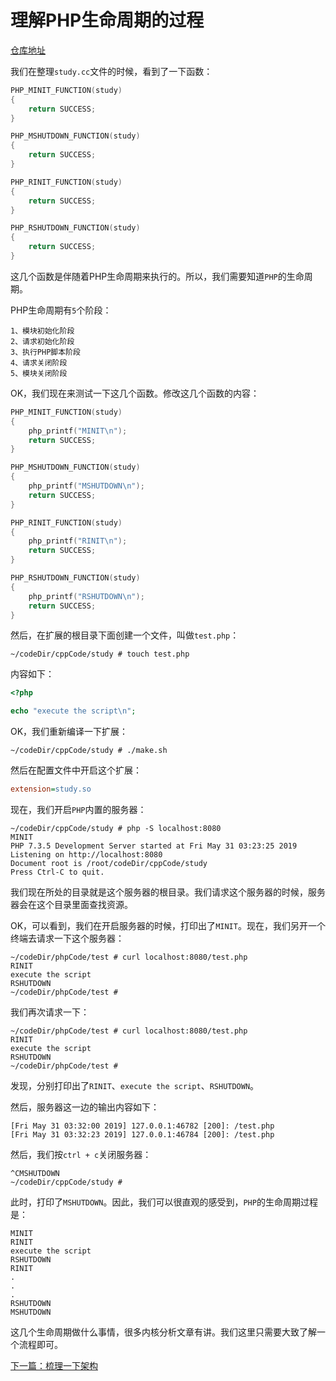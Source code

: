 # 理解PHP生命周期的过程

[仓库地址](https://github.com/php-extension-research/study)

我们在整理`study.cc`文件的时候，看到了一下函数：

```c++
PHP_MINIT_FUNCTION(study)
{
	return SUCCESS;
}

PHP_MSHUTDOWN_FUNCTION(study)
{
	return SUCCESS;
}

PHP_RINIT_FUNCTION(study)
{
	return SUCCESS;
}

PHP_RSHUTDOWN_FUNCTION(study)
{
	return SUCCESS;
}
```

这几个函数是伴随着PHP生命周期来执行的。所以，我们需要知道`PHP`的生命周期。

PHP生命周期有`5`个阶段：

```
1、模块初始化阶段
2、请求初始化阶段
3、执行PHP脚本阶段
4、请求关闭阶段
5、模块关闭阶段
```

OK，我们现在来测试一下这几个函数。修改这几个函数的内容：

```c++
PHP_MINIT_FUNCTION(study)
{
	php_printf("MINIT\n");
	return SUCCESS;
}

PHP_MSHUTDOWN_FUNCTION(study)
{
	php_printf("MSHUTDOWN\n");
	return SUCCESS;
}

PHP_RINIT_FUNCTION(study)
{
	php_printf("RINIT\n");
	return SUCCESS;
}

PHP_RSHUTDOWN_FUNCTION(study)
{
	php_printf("RSHUTDOWN\n");
	return SUCCESS;
}
```

然后，在扩展的根目录下面创建一个文件，叫做`test.php`：

```shell
~/codeDir/cppCode/study # touch test.php
```

内容如下：

```php
<?php

echo "execute the script\n";
```

OK，我们重新编译一下扩展：

```shell
~/codeDir/cppCode/study # ./make.sh 
```

然后在配置文件中开启这个扩展：

```ini
extension=study.so
```

现在，我们开启`PHP`内置的服务器：

```shell
~/codeDir/cppCode/study # php -S localhost:8080
MINIT
PHP 7.3.5 Development Server started at Fri May 31 03:23:25 2019
Listening on http://localhost:8080
Document root is /root/codeDir/cppCode/study
Press Ctrl-C to quit.

```

我们现在所处的目录就是这个服务器的根目录。我们请求这个服务器的时候，服务器会在这个目录里面查找资源。

OK，可以看到，我们在开启服务器的时候，打印出了`MINIT`。现在，我们另开一个终端去请求一下这个服务器：

```shell
~/codeDir/phpCode/test # curl localhost:8080/test.php
RINIT
execute the script
RSHUTDOWN
~/codeDir/phpCode/test # 
```

我们再次请求一下：

```shell
~/codeDir/phpCode/test # curl localhost:8080/test.php
RINIT
execute the script
RSHUTDOWN
~/codeDir/phpCode/test # 
```

发现，分别打印出了`RINIT`、`execute the script`、`RSHUTDOWN`。

然后，服务器这一边的输出内容如下：

```shell
[Fri May 31 03:32:00 2019] 127.0.0.1:46782 [200]: /test.php
[Fri May 31 03:32:23 2019] 127.0.0.1:46784 [200]: /test.php
```

然后，我们按`ctrl + c`关闭服务器：

```shell
^CMSHUTDOWN
~/codeDir/cppCode/study # 
```

此时，打印了`MSHUTDOWN`。因此，我们可以很直观的感受到，`PHP`的生命周期过程是：

```
MINIT
RINIT
execute the script
RSHUTDOWN
RINIT
.
.
.
RSHUTDOWN
MSHUTDOWN
```

这几个生命周期做什么事情，很多内核分析文章有讲。我们这里只需要大致了解一个流程即可。

[下一篇：梳理一下架构](./《PHP扩展开发》-协程-梳理一下架构.md)

